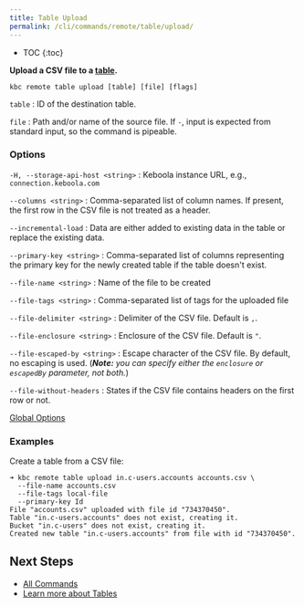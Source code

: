 ```yaml
---
title: Table Upload
permalink: /cli/commands/remote/table/upload/
---
```


* TOC
{:toc}

**Upload a CSV file to a [table](https://help.keboola.com/storage/tables/).**

```
kbc remote table upload [table] [file] [flags]
```

`table`
: ID of the destination table.

`file`
: Path and/or name of the source file. If `-`, input is expected from standard input, so the command is pipeable.

### Options

`-H, --storage-api-host <string>`
: Keboola instance URL, e.g., `connection.keboola.com`

`--columns <string>`
: Comma-separated list of column names. If present, the first row in the CSV file is not treated as a header.

`--incremental-load`
: Data are either added to existing data in the table or replace the existing data.

`--primary-key <string>`
: Comma-separated list of columns representing the primary key for the newly created table if the table doesn't exist.

`--file-name <string>`
: Name of the file to be created

`--file-tags <string>`
: Comma-separated list of tags for the uploaded file

`--file-delimiter <string>`
: Delimiter of the CSV file. Default is `,`.

`--file-enclosure <string>`
: Enclosure of the CSV file. Default is `"`.

`--file-escaped-by <string>`
: Escape character of the CSV file. By default, no escaping is used. (***Note:** you can specify either the `enclosure` or `escapedBy` parameter, not both.*)

`--file-without-headers`
: States if the CSV file contains headers on the first row or not.



[Global Options](/cli/commands/#global-options)

### Examples

Create a table from a CSV file:
```
➜ kbc remote table upload in.c-users.accounts accounts.csv \
  --file-name accounts.csv
  --file-tags local-file
  --primary-key Id
File "accounts.csv" uploaded with file id "734370450".
Table "in.c-users.accounts" does not exist, creating it.
Bucket "in.c-users" does not exist, creating it.
Created new table "in.c-users.accounts" from file with id "734370450".
```

## Next Steps

- [All Commands](/cli/commands/)
- [Learn more about Tables](https://help.keboola.com/storage/tables/)

